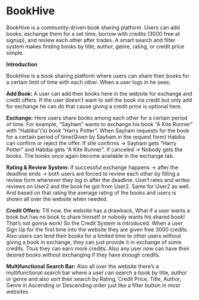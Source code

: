 # BookHive
BookHive is a community-driven book sharing platform. Users can add books, exchange them for a set time, borrow with credits (3000 free at signup), and review each other after trades. A smart search and filter system makes finding books by title, author, genre, rating, or credit price simple.

****Introduction****

BookHive is a book sharing platform where users can share their books for a certain limit of time with each other. When a user logs in he sees:

**Add Book:** A user can add their books here in the website for exchange and credit offers. If the user doesn’t want to sell the book via credit but only add for exchange he can do that cause giving a credit price is optional here.

**Exchange:** Here users share books among each other for a certain period of time. For example, “Sayham” wants to exchange his book “A Kite Runner” with “Habiba”(’s) book “Harry Potter”. When Sayham requests for the book for a certain period of time(Given by Sayham in the request form) Habiba can confirm or reject the offer. If she confirms → Sayham gets “Harry Potter” and Habiba gets “A Kite Runner”. If canceled → Nobody gets the books. The books once again become available in the exchange tab.

**Rating & Review System:** If successful exchange happens → after the deadline ends → both users are forced to review each other by filling a review form whenever they log in after the deadline. User1 rates and writes reviews on User2 and the book he got from User2. Same for User2 as well. And based on that rating the average rating of the books and users is shown all over the website when needed.

**Credit Offers:** Till now, the website has a drawback, What if a user wants a book but has no book to share himself or nobody wants his shared book! That’s not gonna work! So the Credit System is introduced. When a user Sign Up for the first time into the website they are given free 3000 credits. Also users can lend their books for a limited time to other users without giving a book in exchange, they can just provide it in exchange of some credits. Thus they can earn more credits. Also any user now can have their desired books without exchanging if they have enough credits.

**Multifunctional Search Bar:** Also all over the website there’s a multifunctional search bar where a user can search a book by title, author or genre and also sort their search by Rating, Credit Price, Title, Author, Genre in Ascending or Descending order just like a filter button in most websites. 
